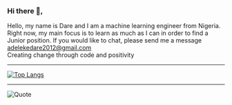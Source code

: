 ### Hi there 👋,

<!--
**dhrey112/dhrey112** is a ✨ _special_ ✨ repository because its `README.md` (this file) appears on your GitHub profile.

Here are some ideas to get you started:

- 🔭 I’m currently working on ...
- 🌱 I’m currently learning ...
- 👯 I’m looking to collaborate on ...
- 🤔 I’m looking for help with ...
- 💬 Ask me about ...
- 📫 How to reach me: ...
- 😄 Pronouns: ...
- ⚡ Fun fact: ...
-->

Hello, my name is Dare and I am a machine learning engineer from Nigeria. Right now, my main focus is to learn as much as I can in order to find a Junior position. If you would like to chat, please send me a message adelekedare2012@gmail.com
<br>
Creating change through code and positivity


<codersrank-skills-chart username="dhrey112"></codersrank-skills-chart>

---
[![Top Langs](https://github-readme-stats.vercel.app/api/top-langs/?username=dhrey112&layout=compact)](https://github.com/dhrey112/github-readme-stats)

---
![Quote](https://github-readme-quotes.herokuapp.com/quote?theme=dark&animation=grow_out_in)
